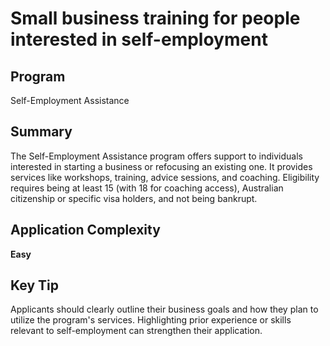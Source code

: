 # Small business training for people interested in self-employment
  
## Program
Self-Employment Assistance

## Summary
The Self-Employment Assistance program offers support to individuals interested in starting a business or refocusing an existing one. It provides services like workshops, training, advice sessions, and coaching. Eligibility requires being at least 15 (with 18 for coaching access), Australian citizenship or specific visa holders, and not being bankrupt.

## Application Complexity
**Easy**

## Key Tip
Applicants should clearly outline their business goals and how they plan to utilize the program's services. Highlighting prior experience or skills relevant to self-employment can strengthen their application.
